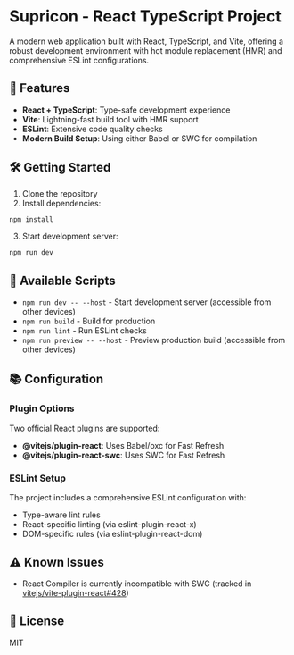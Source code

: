 # Supricon - React TypeScript Project

A modern web application built with React, TypeScript, and Vite, offering a robust development environment with hot module replacement (HMR) and comprehensive ESLint configurations.

## 🚀 Features

-   **React + TypeScript**: Type-safe development experience
-   **Vite**: Lightning-fast build tool with HMR support
-   **ESLint**: Extensive code quality checks
-   **Modern Build Setup**: Using either Babel or SWC for compilation

## 🛠 Getting Started

1. Clone the repository
2. Install dependencies:

```bash
npm install
```

3. Start development server:

```bash
npm run dev
```

## 🔧 Available Scripts

-   `npm run dev -- --host` - Start development server (accessible from other devices)
-   `npm run build` - Build for production
-   `npm run lint` - Run ESLint checks
-   `npm run preview -- --host` - Preview production build (accessible from other devices)

## 📚 Configuration

### Plugin Options

Two official React plugins are supported:

-   **@vitejs/plugin-react**: Uses Babel/oxc for Fast Refresh
-   **@vitejs/plugin-react-swc**: Uses SWC for Fast Refresh

### ESLint Setup

The project includes a comprehensive ESLint configuration with:

-   Type-aware lint rules
-   React-specific linting (via eslint-plugin-react-x)
-   DOM-specific rules (via eslint-plugin-react-dom)

## ⚠️ Known Issues

-   React Compiler is currently incompatible with SWC (tracked in [vitejs/vite-plugin-react#428](https://github.com/vitejs/vite-plugin-react/issues/428))

## 📝 License

MIT
